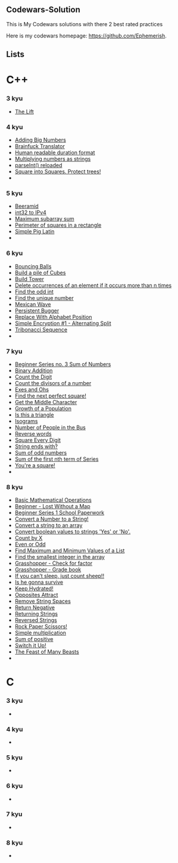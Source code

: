 ## Codewars-Solution
This is My Codewars solutions with there 2 best rated practices

Here is my codewars homepage: https://github.com/Ephemerish.

## Lists

# C++

### 3 kyu
* [The Lift](c++/3-kyu/The-Lift.md)

### 4 kyu
* [Adding Big Numbers](c++/4-kyu/Adding-Big-Numbers.md)
* [Brainfuck Translator](c++/4-kyu/Brainfuck-Translator.md)
* [Human readable duration format](c++/4-kyu/Human-readable-duration-format.md)
* [Multiplying numbers as strings](c++/4-kyu/Multiplying-numbers-as-strings.md)
* [parseInt() reloaded](c++/4-kyu/parseInt()-reloaded.md)
* [Square into Squares. Protect trees!](c++/4-kyu/Square-into-Squares.-Protect-trees!.md)
* [](c++/4-kyu/.md)

### 5 kyu
* [Beeramid](c++/5-kyu/Beeramid.md)
* [int32 to IPv4](c++/5-kyu/int32-to-IPv4.md)
* [Maximum subarray sum](c++/5-kyu/Maximum-subarray-sum.md)
* [Perimeter of squares in a rectangle](c++/5-kyu/Perimeter-of-squares-in-a-rectangle.md)
* [Simple Pig Latin](c++/5-kyu/Simple-Pig-Latin.md)
* [](c++/5-kyu/.md)

### 6 kyu
* [Bouncing Balls](c++/6-kyu/Bouncing-Balls.md)
* [Build a pile of Cubes](c++/6-kyu/Build-a-pile-of-Cubes.md)
* [Build Tower](c++/6-kyu/Build-Tower.md)
* [Delete occurrences of an element if it occurs more than n times](c++/6-kyu/Delete-occurrences-of-an-element-if-t-occurs-more-than-n-times.md)
* [Find the odd int](c++/6-kyu/Find-the-odd-int.md)
* [Find the unique number](c++/6-kyu/Find-the-unique-number.md)
* [Mexican Wave](c++/6-kyu/Mexican-Wave.md)
* [Persistent Bugger](c++/6-kyu/Persistent-Bugger.md)
* [Replace With Alphabet Position](c++/6-kyu/Replace-With-Alphabet-Position.md)
* [Simple Encryption #1 - Alternating Split](c++/6-kyu/Simple-Encryption-#1-Alternating-Split.md)
* [Tribonacci Sequence](c++/6-kyu/Tribonacci-Sequence.md)
* [](c++/6-kyu/.md)

### 7 kyu
* [Beginner Series no. 3 Sum of Numbers](c++/7-kyu/Beginner-Series-no.-3-Sum-of-Numbers.md)
* [Binary Addition](c++/7-kyu/Binary-Addition.md)
* [Count the Digit](c++/7-kyu/Count-the-Digit.md)
* [Count the divisors of a number](c++/7-kyu/Count-the-divisors-of-a-number)
* [Exes and Ohs](c++/7-kyu/Exes-and-Ohs.md)
* [Find the next perfect square!](c++/7-kyu/Find-the-next-perfect-square!.md)
* [Get the Middle Character](c++/7-kyu/Get-the-Middle-Character.md)
* [Growth of a Population](c++/7-kyu/Growth-of-a-Population.md)
* [Is this a triangle](c++/7-kyu/Is-this-a-triangle.md)
* [Isograms](c++/7-kyu/Isograms.md)
* [Number of People in the Bus](c++/7-kyu/Number-of-People-in-the-Bus.md)
* [Reverse words](c++/7-kyu/Reverse-words.md)
* [Square Every Digit](c++/7-kyu/Square-Every-Digit.md)
* [String ends with?](c++/7-kyu/String-ends-with.md)
* [Sum of odd numbers](c++/7-kyu/Sum-of-odd-numbers.md)
* [Sum of the first nth term of Series](c++/7-kyu/Sum-of-the-first-nth-term-of-Series.md)
* [You're a square!](c++/7-kyu/You're-a-square!.md)
* [](c++/7-kyu/.md)

### 8 kyu
* [Basic Mathematical Operations](c++/8-kyu/Basic-Mathematical-Operations.md)
* [Beginner - Lost Without a Map](c++/8-kyu/Beginner-Lost-Without-a-Map.md)
* [Beginner Series 1 School Paperwork](c++/8-kyu/Beginner-Lost-Without-a-Map.md)
* [Convert a Number to a String!](c++/8-kyu/Convert-a-Number-to-a-String!.md)
* [Convert a string to an array](c++/8-kyu/Convert-a-string-to-an-array.md)
* [Convert boolean values to strings 'Yes' or 'No'.](c++/8-kyu/Convert-boolean-values-to-strings-'Yes'-or-'No'.md)
* [Count by X](c++/8-kyu/Count-by-X.md)
* [Even or Odd](c++/8-kyu/Even-or-Odd.md)
* [Find Maximum and Minimum Values of a List](c++/8-kyu/Find-Maximum-and-Minimum-Values-of-a-List.md)
* [Find the smallest integer in the array](c++/8-kyu/Find-the-smallest-integer-in-the-array.md)
* [Grasshopper - Check for factor](c++/8-kyu/Grasshopper-Check-for-factor.md)
* [Grasshopper - Grade book](c++/8-kyu/Grasshopper-Grade-book.md)
* [If you can't sleep, just count sheep!!](c++/8-kyu/If-you-can't-sleep,-just-count-sheep!!.md)
* [Is he gonna survive](c++/8-kyu/Is-he-gonna-survive.md)
* [Keep Hydrated!](c++/8-kyu/Keep-Hydrated!.md)
* [Opposites Attract](c++/8-kyu/Opposites-Attract.md)
* [Remove String Spaces](c++/8-kyu/Remove-String-Spaces.md)
* [Return Negative](c++/8-kyu/Return-Negative.md)
* [Returning Strings](c++/8-kyu/Returning-Strings.md)
* [Reversed Strings](c++/8-kyu/Reversed-Strings.md)
* [Rock Paper Scissors!](c++/8-kyu/Rock-Paper-Scissors!.md)
* [Simple multiplication](c++/8-kyu/Simple-multiplication.md)
* [Sum of positive](c++/8-kyu/Sum-of-positive.md)
* [Switch it Up!](c++/8-kyu/Switch-it-Up!.md)
* [The Feast of Many Beasts](c++/8-kyu/The-Feast-of-Many-Beasts.md)
* [](c++/8-kyu/.md)

# C

### 3 kyu
* [](c/3-kyu/.md)

### 4 kyu
* [](c/4-kyu/.md)

### 5 kyu
* [](c/5-kyu/.md)

### 6 kyu
* [](c/6-kyu/.md)

### 7 kyu
* [](c/7-kyu/.md)

### 8 kyu
* [](c/8-kyu/.md)
